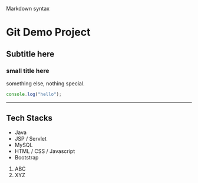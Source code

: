 Markdown syntax

# Git Demo Project

## Subtitle here

### small title here

something else, nothing special.

```js
console.log("hello");
```

---

## Tech Stacks

- Java
- JSP / Servlet
- MySQL
- HTML / CSS / Javascript
- Bootstrap

1. ABC
2. XYZ
